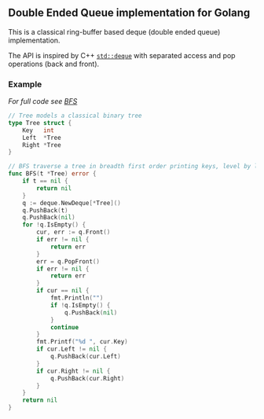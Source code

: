 ## Double Ended Queue implementation for Golang ##

This is a classical ring-buffer based deque (double ended queue) implementation.

The API is inspired by C++ [`std::deque`](https://en.cppreference.com/w/cpp/container/deque) with separated access and pop operations (back and front).

### Example ###

_For full code see [BFS](examples/bfs)_

```Go
// Tree models a classical binary tree
type Tree struct {
	Key   int
	Left  *Tree
	Right *Tree
}

// BFS traverse a tree in breadth first order printing keys, level by level
func BFS(t *Tree) error {
	if t == nil {
		return nil
	}
	q := deque.NewDeque[*Tree]()
	q.PushBack(t)
	q.PushBack(nil)
	for !q.IsEmpty() {
		cur, err := q.Front()
		if err != nil {
			return err
		}
		err = q.PopFront()
		if err != nil {
			return err
		}
		if cur == nil {
			fmt.Println("")
			if !q.IsEmpty() {
				q.PushBack(nil)
			}
			continue
		}
		fmt.Printf("%d ", cur.Key)
		if cur.Left != nil {
			q.PushBack(cur.Left)
		}
		if cur.Right != nil {
			q.PushBack(cur.Right)
		}
	}
	return nil
}
```
